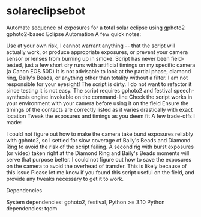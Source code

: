 # solareclipsebot
Automate sequence of exposures for a total solar eclipse using gphoto2
gphoto2-based Eclipse Automation
A few quick notes:

Use at your own risk, I cannot warrant anything -- that the script will actually work, or produce appropriate exposures, or prevent your camera sensor or lenses from burning up in smoke.
Script has never been field-tested, just a few short dry runs with artificial timings on my specific camera (a Canon EOS 50D)
It is not advisable to look at the partial phase, diamond ring, Baily's Beads, or anything other than totality without a filter. I am not responsible for your eyesight!
The script is dirty. I do not want to refactor it since testing it is not easy.
The script requires gphoto2 and festival speech-synthesis engine invokable on the command-line
Check the script works in your environment with your camera before using it on the field
Ensure the timings of the contacts are correctly listed as it varies drastically with exact location
Tweak the exposures and timings as you deem fit
A few trade-offs I made:

I could not figure out how to make the camera take burst exposures reliably with gphoto2, so I settled for slow coverage of Baily's Beads and Diamond Ring to avoid the risk of the script failing. A second rig with burst exposures (or video) taken right at the Diamond Ring and Baily's Beads moments will serve that purpose better.
I could not figure out how to save the exposures on the camera to avoid the overhead of transfer. This is likely because of this issue
Please let me know if you found this script useful on the field, and provide any tweaks necessary to get it to work.

Dependencies

System dependencies: gphoto2, festival, Python >= 3.10
Python dependencies: tqdm

